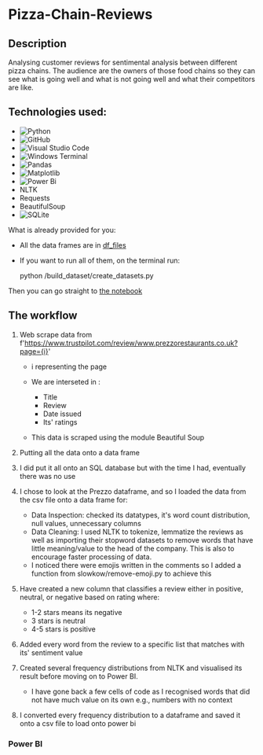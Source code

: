# Pizza-Chain-Reviews

## Description
Analysing customer reviews for sentimental analysis between different pizza chains. The audience are the owners of those food chains so they can see what is going well and what is not going well and what their competitors are like.

## Technologies used:
- ![Python](https://img.shields.io/badge/python-3670A0?style=for-the-badge&logo=python&logoColor=ffdd54)
- ![GitHub](https://img.shields.io/badge/github-%23121011.svg?style=for-the-badge&logo=github&logoColor=white)
- ![Visual Studio Code](https://img.shields.io/badge/Visual%20Studio%20Code-0078d7.svg?style=for-the-badge&logo=visual-studio-code&logoColor=white)
- ![Windows Terminal](https://img.shields.io/badge/Windows%20Terminal-%234D4D4D.svg?style=for-the-badge&logo=windows-terminal&logoColor=white)
- ![Pandas](https://img.shields.io/badge/pandas-%23150458.svg?style=for-the-badge&logo=pandas&logoColor=white)
- ![Matplotlib](https://img.shields.io/badge/Matplotlib-%23ffffff.svg?style=for-the-badge&logo=Matplotlib&logoColor=black)
- ![Power Bi](https://img.shields.io/badge/power_bi-F2C811?style=for-the-badge&logo=powerbi&logoColor=black)
- NLTK
- Requests
- BeautifulSoup
- ![SQLite](https://img.shields.io/badge/sqlite-%2307405e.svg?style=for-the-badge&logo=sqlite&logoColor=white)

What is already provided for you:
- All the data frames are in [df_files](/df_files/)
- If you want to run all of them, on the terminal run: 

    python /build_dataset/create_datasets.py

Then you can go straight to [the notebook](pizza-chain-reviews/notebook_pizza)

## The workflow

1. Web scrape data from f'https://www.trustpilot.com/review/www.prezzorestaurants.co.uk?page={i}'
    - i representing the page
    - We are interseted in : 
        - Title
        - Review
        - Date issued
        - Its' ratings

    - This data is scraped using the module Beautiful Soup

2. Putting all the data onto a data frame
3. I did put it all onto an SQL database but with the time I had, eventually there was no use 
4. I chose to look at the Prezzo dataframe, and so I loaded the data from the csv file onto a data frame for:
    - Data Inspection: checked its datatypes, it's word count distribution, null values, unnecessary columns
    - Data Cleaning: I used NLTK to tokenize, lemmatize the reviews as well as importing their stopword datasets to remove words that have little meaning/value to the head of the company. This is also to encourage faster processing of data.
    - I noticed there were emojis written in the comments so I added a function from slowkow/remove-emoji.py to achieve this
5. Have created a new column that classifies a review either in positive, neutral, or negative based on rating where:
     - 1-2 stars means its negative
     - 3 stars is neutral
     - 4-5 stars is positive

6. Added every word from the review to a specific list that matches with its' sentiment value
7. Created several frequency distributions from NLTK and visualised its result before moving on to Power BI. 
    - I have gone back a few cells of code as I recognised words that did not have much value on its own e.g., numbers with no context
8. I converted every frequency distribution to a dataframe and saved it onto a csv file to load onto power bi

### Power BI 





